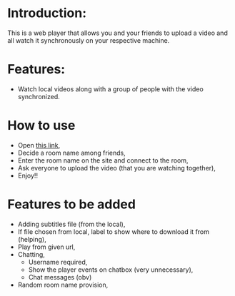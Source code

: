# Introduction:

This is a web player that allows you and your friends to upload a video and all watch it synchronously on your respective machine.

# Features:

- Watch local videos along with a group of people with the video synchronized.

# How to use

- Open [this link](https://localsyncplayer.herokuapp.com/),
- Decide a room name among friends,
- Enter the room name on the site and connect to the room,
- Ask everyone to upload the video (that you are watching together),
- Enjoy!!

# Features to be added

- Adding subtitles file (from the local),
- If file chosen from local, label to show where to download it from (helping),
- Play from given url,
- Chatting,
  - Username required,
  - Show the player events on chatbox (very unnecessary),
  - Chat messages (obv)
- Random room name provision,
